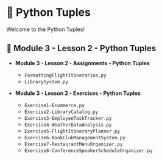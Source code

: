 # 🐍 Python Tuples

Welcome to the Python Tuples!

## 📂 Module 3 - Lesson 2 - Python Tuples

- **Module 3 - Lesson 2 - Assignments - Python Tuples**
  - `FormattingFlightItineraries.py`
  - `LibrarySystem.py`

- **Module 3 - Lesson 2 - Exercises - Python Tuples**
  - `Exercise1-Ecommerce.py`
  - `Exercise2-LibraryCatalog.py`
  - `Exercise3-EmployeeTaskTracker.py`
  - `Exercise4-WeatherDataAnalysis.py`
  - `Exercise5-FlightItineraryPlanner.py`
  - `Exercise6-BookClubManagementSystem.py`
  - `Exercise7-RestaurantMenuOrganizer.py`
  - `Exercise8-ConferenceSpeakerScheduleOrganizer.py`